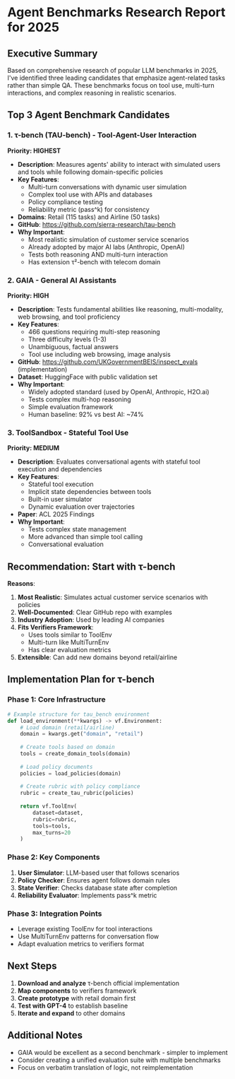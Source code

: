 # Agent Benchmarks Research Report for 2025

## Executive Summary

Based on comprehensive research of popular LLM benchmarks in 2025, I've identified three leading candidates that emphasize agent-related tasks rather than simple QA. These benchmarks focus on tool use, multi-turn interactions, and complex reasoning in realistic scenarios.

## Top 3 Agent Benchmark Candidates

### 1. **τ-bench (TAU-bench)** - Tool-Agent-User Interaction
**Priority: HIGHEST**

- **Description**: Measures agents' ability to interact with simulated users and tools while following domain-specific policies
- **Key Features**:
  - Multi-turn conversations with dynamic user simulation
  - Complex tool use with APIs and databases
  - Policy compliance testing
  - Reliability metric (pass^k) for consistency
- **Domains**: Retail (115 tasks) and Airline (50 tasks)
- **GitHub**: https://github.com/sierra-research/tau-bench
- **Why Important**: 
  - Most realistic simulation of customer service scenarios
  - Already adopted by major AI labs (Anthropic, OpenAI)
  - Tests both reasoning AND multi-turn interaction
  - Has extension τ²-bench with telecom domain

### 2. **GAIA** - General AI Assistants
**Priority: HIGH**

- **Description**: Tests fundamental abilities like reasoning, multi-modality, web browsing, and tool proficiency
- **Key Features**:
  - 466 questions requiring multi-step reasoning
  - Three difficulty levels (1-3)
  - Unambiguous, factual answers
  - Tool use including web browsing, image analysis
- **GitHub**: https://github.com/UKGovernmentBEIS/inspect_evals (implementation)
- **Dataset**: HuggingFace with public validation set
- **Why Important**:
  - Widely adopted standard (used by OpenAI, Anthropic, H2O.ai)
  - Tests complex multi-hop reasoning
  - Simple evaluation framework
  - Human baseline: 92% vs best AI: ~74%

### 3. **ToolSandbox** - Stateful Tool Use
**Priority: MEDIUM**

- **Description**: Evaluates conversational agents with stateful tool execution and dependencies
- **Key Features**:
  - Stateful tool execution
  - Implicit state dependencies between tools
  - Built-in user simulator
  - Dynamic evaluation over trajectories
- **Paper**: ACL 2025 Findings
- **Why Important**:
  - Tests complex state management
  - More advanced than simple tool calling
  - Conversational evaluation

## Recommendation: Start with τ-bench

**Reasons**:
1. **Most Realistic**: Simulates actual customer service scenarios with policies
2. **Well-Documented**: Clear GitHub repo with examples
3. **Industry Adoption**: Used by leading AI companies
4. **Fits Verifiers Framework**: 
   - Uses tools similar to ToolEnv
   - Multi-turn like MultiTurnEnv
   - Has clear evaluation metrics
5. **Extensible**: Can add new domains beyond retail/airline

## Implementation Plan for τ-bench

### Phase 1: Core Infrastructure
```python
# Example structure for tau_bench environment
def load_environment(**kwargs) -> vf.Environment:
    # Load domain (retail/airline)
    domain = kwargs.get("domain", "retail")
    
    # Create tools based on domain
    tools = create_domain_tools(domain)
    
    # Load policy documents
    policies = load_policies(domain)
    
    # Create rubric with policy compliance
    rubric = create_tau_rubric(policies)
    
    return vf.ToolEnv(
        dataset=dataset,
        rubric=rubric,
        tools=tools,
        max_turns=20
    )
```

### Phase 2: Key Components
1. **User Simulator**: LLM-based user that follows scenarios
2. **Policy Checker**: Ensures agent follows domain rules
3. **State Verifier**: Checks database state after completion
4. **Reliability Evaluator**: Implements pass^k metric

### Phase 3: Integration Points
- Leverage existing ToolEnv for tool interactions
- Use MultiTurnEnv patterns for conversation flow
- Adapt evaluation metrics to verifiers format

## Next Steps

1. **Download and analyze** τ-bench official implementation
2. **Map components** to verifiers framework
3. **Create prototype** with retail domain first
4. **Test with GPT-4** to establish baseline
5. **Iterate and expand** to other domains

## Additional Notes

- GAIA would be excellent as a second benchmark - simpler to implement
- Consider creating a unified evaluation suite with multiple benchmarks
- Focus on verbatim translation of logic, not reimplementation